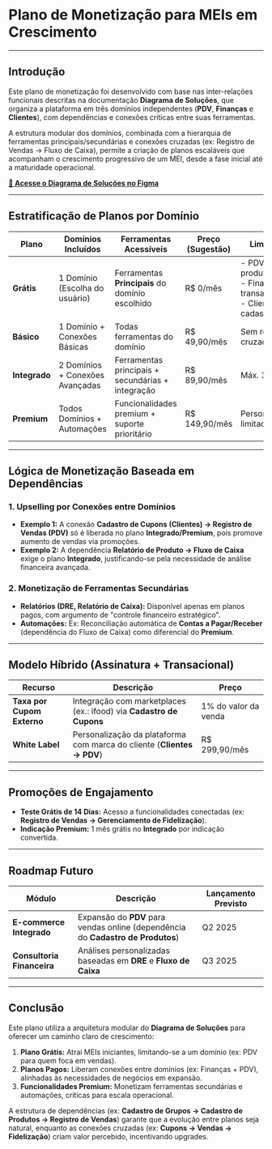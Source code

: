 # Plano de Monetização para MEIs em Crescimento  

---

## Introdução  
Este plano de monetização foi desenvolvido com base nas inter-relações funcionais descritas na documentação **Diagrama de Soluções**, que organiza a plataforma em três domínios independentes (**PDV**, **Finanças** e **Clientes**), com dependências e conexões críticas entre suas ferramentas.  

A estrutura modular dos domínios, combinada com a hierarquia de ferramentas principais/secundárias e conexões cruzadas (ex: Registro de Vendas → Fluxo de Caixa), permite a criação de planos escaláveis que acompanham o crescimento progressivo de um MEI, desde a fase inicial até a maturidade operacional.  

**[🔗 Acesse o Diagrama de Soluções no Figma](https://www.figma.com/design/dnBqepKRepi4wqaEI2k5nA/Negócio?node-id=8-4&p=f&t=XdYzO5pRCfeSlNEh-0)**  

---

## Estratificação de Planos por Domínio  

| Plano         | Domínios Incluídos               | Ferramentas Acessíveis                            | Preço (Sugestão) | Limitações                           |  
|---------------|-----------------------------------|---------------------------------------------------|------------------|---------------------------------------|  
| **Grátis**    | 1 Domínio (Escolha do usuário)   | Ferramentas **Principais** do domínio escolhido   | R$ 0/mês         | - PDV: 50 produtos<br>- Finanças: 5 transações/mês<br>- Clientes: 20 cadastros |  
| **Básico**    | 1 Domínio + Conexões Básicas     | Todas ferramentas do domínio                      | R$ 49,90/mês     | Sem relatórios cruzados               |  
| **Integrado** | 2 Domínios + Conexões Avançadas  | Ferramentas principais + secundárias + integração | R$ 89,90/mês     | Máx. 3 usuários                      |  
| **Premium**   | Todos Domínios + Automações      | Funcionalidades premium + suporte prioritário     | R$ 149,90/mês    | Personalização limitada               |  

---

## Lógica de Monetização Baseada em Dependências  

### 1. **Upselling por Conexões entre Domínios**  
- **Exemplo 1:** A conexão **Cadastro de Cupons (Clientes) → Registro de Vendas (PDV)** só é liberada no plano **Integrado/Premium**, pois promove aumento de vendas via promoções.  
- **Exemplo 2:** A dependência **Relatório de Produto → Fluxo de Caixa** exige o plano **Integrado**, justificando-se pela necessidade de análise financeira avançada.  

### 2. **Monetização de Ferramentas Secundárias**  
- **Relatórios (DRE, Relatório de Caixa):** Disponível apenas em planos pagos, com argumento de "controle financeiro estratégico".  
- **Automações:** Ex: Reconciliação automática de **Contas a Pagar/Receber** (dependência do Fluxo de Caixa) como diferencial do **Premium**.  

---

## Modelo Híbrido (Assinatura + Transacional)  
| Recurso                  | Descrição                                                                 | Preço                |  
|--------------------------|---------------------------------------------------------------------------|----------------------|  
| **Taxa por Cupom Externo** | Integração com marketplaces (ex.: ifood) via **Cadastro de Cupons**       | 1% do valor da venda |  
| **White Label**           | Personalização da plataforma com marca do cliente (**Clientes → PDV**)    | R$ 299,90/mês        |  

---

## Promoções de Engajamento  
- **Teste Grátis de 14 Dias:** Acesso a funcionalidades conectadas (ex: **Registro de Vendas → Gerenciamento de Fidelização**).  
- **Indicação Premium:** 1 mês grátis no **Integrado** por indicação convertida.  

---

## Roadmap Futuro  
| Módulo                  | Descrição                                                                 | Lançamento Previsto |  
|-------------------------|---------------------------------------------------------------------------|---------------------|  
| **E-commerce Integrado**| Expansão do **PDV** para vendas online (dependência do **Cadastro de Produtos**) | Q2 2025            |  
| **Consultoria Financeira** | Análises personalizadas baseadas em **DRE** e **Fluxo de Caixa**         | Q3 2025            |  

---

## Conclusão  
Este plano utiliza a arquitetura modular do **Diagrama de Soluções** para oferecer um caminho claro de crescimento:  
1. **Plano Grátis:** Atrai MEIs iniciantes, limitando-se a um domínio (ex: PDV para quem foca em vendas).  
2. **Planos Pagos:** Liberam conexões entre domínios (ex: Finanças + PDV), alinhadas às necessidades de negócios em expansão.  
3. **Funcionalidades Premium:** Monetizam ferramentas secundárias e automações, críticas para escala operacional.  

A estrutura de dependências (ex: **Cadastro de Grupos → Cadastro de Produtos → Registro de Vendas**) garante que a evolução entre planos seja natural, enquanto as conexões cruzadas (ex: **Cupons → Vendas → Fidelização**) criam valor percebido, incentivando upgrades.  